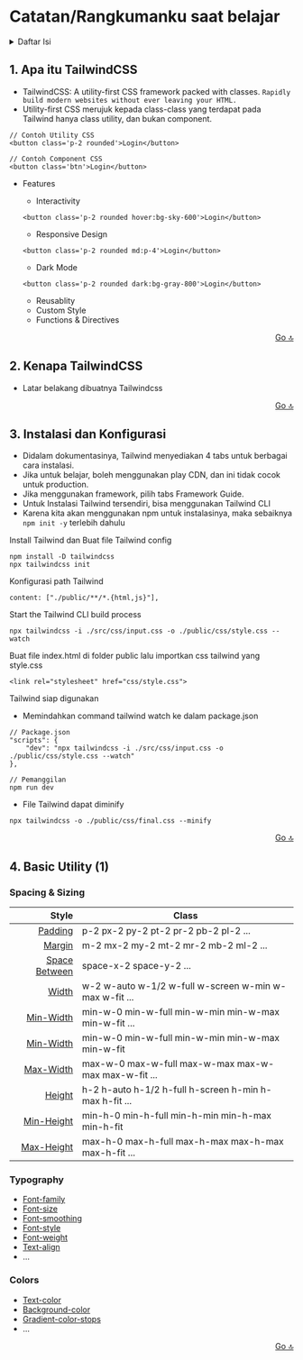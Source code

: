 # Catatan/Rangkumanku saat belajar

<details>
  <summary>Daftar Isi</summary>
  <ol>
    <li>
        <a href="#1-apa-itu-tailwindcss">Apa itu TailwindCSS</a>
    </li>
    <li>
        <a href="#2-kenapa-tailwindcss">Kita Butuh Prettier</a>
    </li>
    <li>
        <a href="#3-instalasi-dan-konfigurasi">Instalasi dan Konfigurasi</a>
    </li>
  </ol>
</details>

## 1. Apa itu TailwindCSS

- TailwindCSS: A utility-first CSS framework packed with classes.
  `Rapidly build modern websites without ever leaving your HTML.`
- Utility-first CSS merujuk kepada class-class yang terdapat pada Tailwind hanya class utility, dan bukan component.

```
// Contoh Utility CSS
<button class='p-2 rounded'>Login</button>

// Contoh Component CSS
<button class='btn'>Login</button>
```

- Features

  - Interactivity

  ```
  <button class='p-2 rounded hover:bg-sky-600'>Login</button>
  ```

  - Responsive Design

  ```
  <button class='p-2 rounded md:p-4'>Login</button>
  ```

  - Dark Mode

  ```
  <button class='p-2 rounded dark:bg-gray-800'>Login</button>
  ```

  - Reusablity
  - Custom Style
  - Functions & Directives

<p align="right"><a href="#catatanrangkumanku-saat-belajar">Go 🔝</a></p>

## 2. Kenapa TailwindCSS

- Latar belakang dibuatnya Tailwindcss

<p align="right"><a href="#catatanrangkumanku-saat-belajar">Go 🔝</a></p>

## 3. Instalasi dan Konfigurasi

- Didalam dokumentasinya, Tailwind menyediakan 4 tabs untuk berbagai cara instalasi.
- Jika untuk belajar, boleh menggunakan play CDN, dan ini tidak cocok untuk production.
- Jika menggunakan framework, pilih tabs Framework Guide.
- Untuk Instalasi Tailwind tersendiri, bisa menggunakan Tailwind CLI
- Karena kita akan menggunakan npm untuk instalasinya, maka sebaiknya `npm init -y` terlebih dahulu

Install Tailwind dan Buat file Tailwind config

```
npm install -D tailwindcss
npx tailwindcss init
```

Konfigurasi path Tailwind

```
content: ["./public/**/*.{html,js}"],
```

Start the Tailwind CLI build process

```
npx tailwindcss -i ./src/css/input.css -o ./public/css/style.css --watch
```

Buat file index.html di folder public lalu importkan css tailwind yang style.css

```
<link rel="stylesheet" href="css/style.css">
```

Tailwind siap digunakan

- Memindahkan command tailwind watch ke dalam package.json

```
// Package.json
"scripts": {
    "dev": "npx tailwindcss -i ./src/css/input.css -o ./public/css/style.css --watch"
},

// Pemanggilan
npm run dev
```

- File Tailwind dapat diminify

```
npx tailwindcss -o ./public/css/final.css --minify
```

<p align="right"><a href="#catatanrangkumanku-saat-belajar">Go 🔝</a></p>

## 4. Basic Utility (1)

### Spacing & Sizing

|                                                 Style | Class                                                  |
| ----------------------------------------------------: | ------------------------------------------------------ |
|       [Padding](https://tailwindcss.com/docs/padding) | p-2 px-2 py-2 pt-2 pr-2 pb-2 pl-2 ...                  |
|         [Margin](https://tailwindcss.com/docs/margin) | m-2 mx-2 my-2 mt-2 mr-2 mb-2 ml-2 ...                  |
|   [Space Between](https://tailwindcss.com/docs/space) | space-x-2 space-y-2 ...                                |
|           [Width](https://tailwindcss.com/docs/width) | w-2 w-auto w-1/2 w-full w-screen w-min w-max w-fit ... |
|   [Min-Width](https://tailwindcss.com/docs/min-width) | min-w-0 min-w-full min-w-min min-w-max min-w-fit ...   |
|   [Min-Width](https://tailwindcss.com/docs/min-width) | min-w-0 min-w-full min-w-min min-w-max min-w-fit       |
|   [Max-Width](https://tailwindcss.com/docs/max-width) | max-w-0 max-w-full max-w-max max-w-max max-w-fit ...   |
|         [Height](https://tailwindcss.com/docs/height) | h-2 h-auto h-1/2 h-full h-screen h-min h-max h-fit ... |
| [Min-Height](https://tailwindcss.com/docs/min-height) | min-h-0 min-h-full min-h-min min-h-max min-h-fit       |
| [Max-Height](https://tailwindcss.com/docs/max-height) | max-h-0 max-h-full max-h-max max-h-max max-h-fit ...   |

### Typography

- [Font-family](https://tailwindcss.com/docs/font-family)
- [Font-size](https://tailwindcss.com/docs/font-size)
- [Font-smoothing](https://tailwindcss.com/docs/font-smoothing)
- [Font-style](https://tailwindcss.com/docs/font-style)
- [Font-weight](https://tailwindcss.com/docs/font-weight)
- [Text-align](https://tailwindcss.com/docs/text-align)
- ...

### Colors

- [Text-color](https://tailwindcss.com/docs/text-color)
- [Background-color](https://tailwindcss.com/docs/background-color)
- [Gradient-color-stops](https://tailwindcss.com/docs/gradient-color-stops)
- ...

<p align="right"><a href="#catatanrangkumanku-saat-belajar">Go 🔝</a></p>

